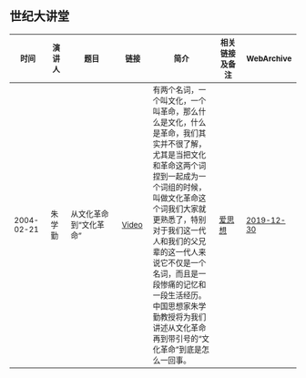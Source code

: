 ## 世纪大讲堂

<table>
    
<thead><tr>
    <th width=100><sub>时间</sub></th>
    <th width=80><sub>演讲人</sub></th>
    <th width=500><sub>题目</sub></th>
    <th width=60><sub>链接</sub></th>
    <th width=800><sub>简介</sub></th>
    <th width=220><sub>相关链接及备注</sub></th>
    <th width=88><sub>WebArchive</sub></th>
</tr></thead>


<tbody><tr>
    <td><sub>2004-02-21</sub></td>
    <td><sub>朱学勤</sub></td>
    <td><sub>从文化革命到“文化革命”</sub></td>
    <td><sub><a href="https://youtu.be/zVpih-MvvT8">Video</a></sub></td>
    <td><sub>有两个名词，一个叫文化，一个叫革命，那么什么是文化，什么是革命，我们其实并不很了解，尤其是当把文化和革命这两个词捏到一起成为一个词组的时候，叫做文化革命这个词我们大家就更熟悉了，特别对于我们这一代人和我们的父兄辈的这一代人来说它不仅是一个名词，而且是一段惨痛的记忆和一段生活经历。中国思想家朱学勤教授将为我们讲述从文化革命再到带引号的“文化革命”到底是怎么一回事。</sub></td>
    <td><sub><a href="http://www.aisixiang.com/data/2738.html">爱思想</a></sub></td>
    <td><sub><a href="https://web.archive.org/web/20191230060220/http://www.aisixiang.com/data/2738.html">2019-12-30</a></sub></td>
</tr></tbody>

</table>
